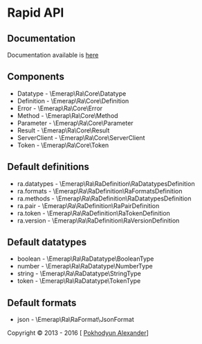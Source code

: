 # Rapid API

## Documentation

Documentation available is [here](https://github.com/emerap/ra/wiki)

## Components

- Datatype - \Emerap\Ra\Core\Datatype
- Definition - \Emerap\Ra\Core\Definition
- Error - \Emerap\Ra\Core\Error
- Method - \Emerap\Ra\Core\Method
- Parameter - \Emerap\Ra\Core\Parameter
- Result - \Emerap\Ra\Core\Result
- ServerClient - \Emerap\Ra\Core\ServerClient
- Token - \Emerap\Ra\Core\Token

## Default definitions
- ra.datatypes - \Emerap\Ra\RaDefinition\RaDatatypesDefinition
- ra.formats - \Emerap\Ra\RaDefinition\RaFormatsDefinition
- ra.methods - \Emerap\Ra\RaDefinition\RaDatatypesDefinition
- ra.pair - \Emerap\Ra\RaDefinition\RaPairDefinition
- ra.token - \Emerap\Ra\RaDefinition\RaTokenDefinition
- ra.version - \Emerap\Ra\RaDefinition\RaVersionDefinition

## Default datatypes
- boolean - \Emerap\Ra\RaDatatype\BooleanType
- number - \Emerap\Ra\RaDatatype\NumberType
- string - \Emerap\Ra\RaDatatype\StringType
- token - \Emerap\Ra\RaDatatype\TokenType

## Default formats
- json - \Emerap\Ra\RaFormat\JsonFormat

Copyright &copy; 2013 - 2016 [ [Pokhodyun Alexander](https://vk.com/karbunkul)]